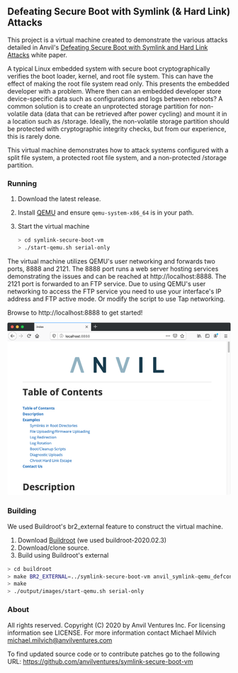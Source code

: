 ## Defeating Secure Boot with Symlink (& Hard Link) Attacks

This project is a virtual machine created to demonstrate the various attacks detailed in Anvil's [Defeating Secure Boot with Symlink and Hard Link Attacks](https://www.anvilventures.com/wp-content/uploads/2020/08/Defeating-Secure-Boot-with-Symlink-Hard-Link-Attacks.pdf) white paper.

A typical Linux embedded system with secure boot cryptographically verifies the boot loader, kernel, and root file system. This can have the effect of making the root file system read only. This presents the embedded developer with a problem. Where then can an embedded developer store device-specific data such as configurations and logs between reboots? A common solution is to create an unprotected storage partition for non-volatile data (data that can be retrieved after power cycling) and mount it in a location such as /storage. Ideally, the non-volatile storage partition should be protected with cryptographic integrity checks, but from our experience, this is rarely done.

This virtual machine demonstrates how to attack systems configured with a split file system, a protected root file system, and a non-protected /storage partition.

### Running

1. Download the latest release.

2. Install [QEMU](https://www.qemu.org) and ensure `qemu-system-x86_64` is in your path.

3. Start the virtual machine

   ```sh
   > cd symlink-secure-boot-vm
   > ./start-qemu.sh serial-only
   ```

The virtual machine utilizes QEMU's user networking and forwards two ports, 8888 and 2121. The 8888 port runs a web server hosting services demonstrating the issues and can be reached at http://localhost:8888. The 2121 port is forwarded to an FTP service. Due to using QEMU's user networking to access the FTP service you need to use your interface's IP address and FTP active mode. Or modify the script to use Tap networking.

Browse to http://localhost:8888 to get started!

![screenshot](screenshot.png)

### Building

We used Buildroot's br2_external feature to construct the virtual machine.

1. Download [Buildroot](https://buildroot.org/download.html) (we used buildroot-2020.02.3)
2. Download/clone source.
3. Build using Buildroot's external  

```sh
> cd buildroot
> make BR2_EXTERNAL=../symlink-secure-boot-vm anvil_symlink-qemu_defconfig
> make
> ./output/images/start-qemu.sh serial-only
```

### About

All rights reserved. Copyright (C) 2020 by Anvil Ventures Inc.
For licensing information see LICENSE.
For more information contact Michael Milvich <michael.milvich@anvilventures.com>

To find updated source code or to contribute patches go to the following URL: https://github.com/anvilventures/symlink-secure-boot-vm